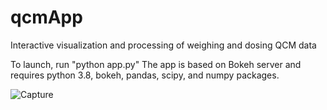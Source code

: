 # qcmApp
Interactive visualization and processing of weighing and dosing QCM data

To launch, run "python app.py"
The app is based on Bokeh server and requires python 3.8, bokeh, pandas, scipy, and numpy packages. 

![Capture](https://user-images.githubusercontent.com/54633024/164171506-f69236eb-88a5-45f4-acef-e6f84a6ea582.PNG)
